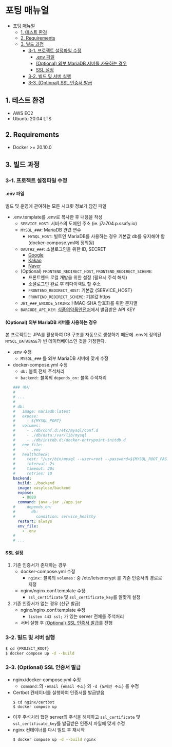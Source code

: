 # 포팅 매뉴얼

- [포팅 매뉴얼](#포팅-매뉴얼)
  - [1. 테스트 환경](#1-테스트-환경)
  - [2. Requirements](#2-requirements)
  - [3. 빌드 과정](#3-빌드-과정)
    - [3-1. 프로젝트 설정파일 수정](#3-1-프로젝트-설정파일-수정)
      - [.env 파일](#env-파일)
      - [(Optional) 외부 MariaDB 서버를 사용하는 경우](#optional-외부-mariadb-서버를-사용하는-경우)
      - [SSL 설정](#ssl-설정)
    - [3-2. 빌드 및 서버 실행](#3-2-빌드-및-서버-실행)
    - [3-3. (Optional) SSL 인증서 발급](#3-3-optional-ssl-인증서-발급)

## 1. 테스트 환경

- AWS EC2
- Ubuntu 20.04 LTS

## 2. Requirements

- Docker >= 20.10.0

## 3. 빌드 과정

### 3-1. 프로젝트 설정파일 수정

#### .env 파일

빌드 및 운영에 관여하는 모든 시크릿 정보가 담긴 파일

- .env.template를 .env로 복사한 후 내용을 작성
  - `SERVICE_HOST`: 서비스의 도메인 주소 (ie. j7a704.p.ssafy.io)
  - `MYSQL_###`: MariaDB 관련 변수
    - `MYSQL_HOST`: 빌트인 MariaDB를 사용하는 경우 기본값 db를 유지해야 함 (docker-compose.yml에 정의됨)
  - `OAUTH2_###`: 소셜로그인을 위한 ID, SECRET
    - [Google](https://console.cloud.google.com/)
    - [Kakao](https://developers.kakao.com/)
    - [Naver](https://developers.naver.com/apps/)
  - (Optional) `FRONTEND_REDIRECT_HOST`, `FRONTEND_REDIRECT_SCHEME`:
    - 프론트엔드 로컬 개발을 위한 설정 (필요시 주석 해제)
    - 소셜로그인 완료 후 리다이렉트 할 주소
    - `FRONTEND_REDIRECT_HOST`: 기본값 {SERVICE_HOST} 
    - `FRONTEND_REDIRECT_SCHEME`: 기본값 https
  - `JWT_###_ENCODE_STRING`: HMAC-SHA 암호화를 위한 문자열
  - `BARCODE_API_KEY`: [식품의약품안전처](https://www.foodsafetykorea.go.kr/apiMain.do)에서 발급받은 API KEY

#### (Optional) 외부 MariaDB 서버를 사용하는 경우

본 프로젝트는 JPA를 활용하여 DB 구조를 자동으로 생성하기 때문에 .env에 정의된 `MYSQL_DATABASE`가 빈 데이터베이스인 것을 가정한다.

- .env 수정
  - `MYSQL_###` 를 외부 MariaDB 서버에 맞게 수정
- docker-compose.yml 수정
  - `db:` 블록 전체 주석처리
  - `backend:` 블록의 `depends_on:` 블록 주석처리
  ```yml
  ### 예시
  #
  # ...
  #
  # db:
  #   image: mariadb:latest
  #   expose:
  #     - ${MYSQL_PORT}
  #   volumes:
  #     - ./db/conf.d:/etc/mysql/conf.d
  #     - ./db/data:/var/lib/mysql
  #     - ./db/initdb.d:/docker-entrypoint-initdb.d
  #   env_file:
  #     - .env
  #   healthcheck:
  #     test: "/usr/bin/mysql --user=root --password=${MYSQL_ROOT_PASSWORD} --execute \"SHOW DATABASES;\""
  #     interval: 2s
  #     timeout: 20s
  #     retries: 10
  backend:
    build: ./backend
    image: easylose/backend
    expose:
      - 8080
    command: java -jar ./app.jar
  #     depends_on:
  #       db:
  #         condition: service_healthy
    restart: always
    env_file:
      - .env
  #
  # ...
  ```

#### SSL 설정

1. 기존 인증서가 존재하는 경우
   - docker-compose.yml 수정
     - `nginx:` 블록의 `volumes:` 중 /etc/letsencrypt 를 기존 인증서의 경로로 지정
   - nginx/nginx.conf.template 수정
     - `ssl_certificate` 및 `ssl_certificate_key`를 알맞게 설정
2. 기존 인증서가 없는 경우 (신규 발급)
   - nginx/nginx.conf.template 수정
     - `listen 443 ssl;` 가 있는 server 전체를 주석처리
   - 서버 실행 후 [(Optional) SSL 인증서 발급](#optional-ssl-인증서-발급)를 진행

### 3-2. 빌드 및 서버 실행

```bash
$ cd {PROJECT_ROOT}
$ docker compose up -d --build
```

### 3-3. (Optional) SSL 인증서 발급

- nginx/docker-compose.yml 수정
  - `command:`의 `-email {email 주소}` 와 `-d {도메인 주소}` 를 수정
- Certbot 컨테이너를 실행하여 인증서를 발급받음
  ```
  $ cd nginx/certbot
  $ docker compose up
  ```
- 이후 주석처리 했던 server의 주석을 해제하고 `ssl_certificate` 및 `ssl_certificate_key`를 발급받은 인증서 파일에 맞게 수정
- nginx 컨테이너를 다시 빌드 후 재시작
  ```bash
  $ docker compose up -d --build nginx
  ```

